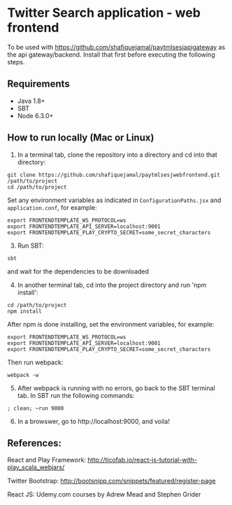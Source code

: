 # Twitter Search application - web frontend

To be used with https://github.com/shafiquejamal/paytmlsesjapigateway as the api gateway/backend. Install that first before executing the following steps.

## Requirements

- Java 1.8+
- SBT
- Node 6.3.0+

## How to run locally (Mac or Linux)

1. In a terminal tab, clone the repository into a directory and cd into that directory:
```
git clone https://github.com/shafiquejamal/paytmlsesjwebfrontend.git /path/to/project
cd /path/to/project
```
Set any environment variables as indicated in `ConfigurationPaths.jsx` and `application.conf`, for example:
```
export FRONTENDTEMPLATE_WS_PROTOCOL=ws
export FRONTENDTEMPLATE_API_SERVER=localhost:9001
export FRONTENDTEMPLATE_PLAY_CRYPTO_SECRET=some_secret_characters
```
3. Run SBT:
```
sbt
```
and wait for the dependencies to be downloaded

4. In another terminal tab, cd into the project directory and run 'npm install':
```
cd /path/to/project
npm install
```
After npm is done installing, set the environment variables, for example:
```
export FRONTENDTEMPLATE_WS_PROTOCOL=ws
export FRONTENDTEMPLATE_API_SERVER=localhost:9001
export FRONTENDTEMPLATE_PLAY_CRYPTO_SECRET=some_secret_characters 
``` 
Then run webpack:
```
webpack -w
```
5. After webpack is running with no errors, go back to the SBT terminal tab. In SBT run the following commands:
```
; clean; ~run 9000
```
6. In a browswer, go to http://localhost:9000, and voila!

## References:

React and Play Framework:
http://ticofab.io/react-js-tutorial-with-play_scala_webjars/

Twitter Bootstrap:
http://bootsnipp.com/snippets/featured/register-page

React JS:
Udemy.com courses by Adrew Mead and Stephen Grider

